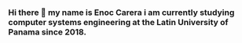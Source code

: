 ### Hi there 👋 my name is Enoc Carera i am currently studying computer systems engineering at the Latin University of Panama since 2018.

<!--
**Enock8574/Enock8574** is a ✨ _special_ ✨ repository because its `README.md` (this file) appears on your GitHub profile.

Here are some ideas to get you started:

- 🔭 I’m currently working on ... Finish my career
- 🌱 I’m currently learning ... Laravel , AI , Cisco , WEM and PHP
- 👯 I like team work
- 📫 How to reach me:
- 😄 Pronouns: Azrael
-->
